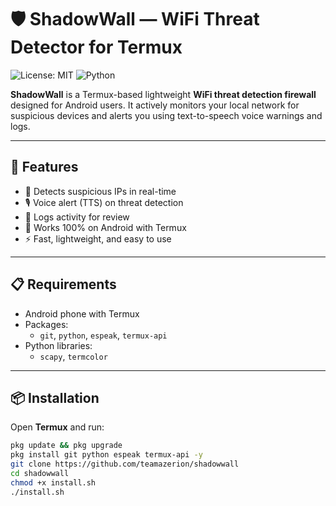 # 🛡️ ShadowWall — WiFi Threat Detector for Termux

![License: MIT](https://img.shields.io/badge/License-MIT-blue.svg)
![Python](https://img.shields.io/badge/Python-3.x-green.svg)

**ShadowWall** is a Termux-based lightweight **WiFi threat detection firewall** designed for Android users. It actively monitors your local network for suspicious devices and alerts you using text-to-speech voice warnings and logs.

---

## 🚀 Features

- 📡 Detects suspicious IPs in real-time
- 🎙️ Voice alert (TTS) on threat detection
- 📄 Logs activity for review
- 📱 Works 100% on Android with Termux
- ⚡ Fast, lightweight, and easy to use

---

## 📋 Requirements

- Android phone with Termux
- Packages:
  - `git`, `python`, `espeak`, `termux-api`
- Python libraries:
  - `scapy`, `termcolor`

---

## 📦 Installation

Open **Termux** and run:

```bash
pkg update && pkg upgrade
pkg install git python espeak termux-api -y
git clone https://github.com/teamazerion/shadowwall
cd shadowwall
chmod +x install.sh
./install.sh
